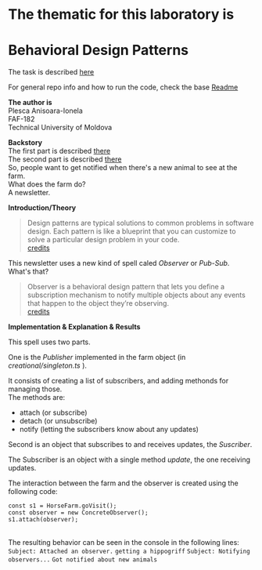 # The thematic for this laboratory is

# Behavioral Design Patterns

The task is described [here](https://github.com/Wazea/SDTM-Labs/tree/master/Lab%233)

For general repo info and how to run the code, check the base [Readme](https://github.com/galathinius/tmps)

**The author is**<br/>
Plesca Anisoara-Ionela<br/>
FAF-182<br/>
Technical University of Moldova<br/>

**Backstory**<br/>
The first part is described [there](https://github.com/galathinius/tmps/tree/master/creational)<br/>
The second part is described [there](https://github.com/galathinius/tmps/tree/master/structural)<br/>
So, people want to get notified when there's a new animal to see at the farm.<br/>
What does the farm do?<br/>
A newsletter.<br/>

**Introduction/Theory**<br/>

> Design patterns are typical solutions to common problems in software design. Each pattern is like a blueprint that you can customize to solve a particular design problem in your code.<br/> [credits](https://refactoring.guru/design-patterns)

This newsletter uses a new kind of spell caled _Observer_ or _Pub-Sub_.<br/>
 What's that?<br/>

> Observer is a behavioral design pattern that lets you define a subscription mechanism to notify multiple objects about any events that happen to the object they’re observing.<br/> [credits](https://refactoring.guru/design-patterns/observer)

**Implementation & Explanation & Results**<br/>

This spell uses two parts.<br/>

One is the _Publisher_ implemented in the farm object (in _creational/singleton.ts_ ).<br/>

It consists of creating a list of subscribers, and adding methonds for managing those.<br/>
The methods are:<br/>
 - attach (or subscribe)<br/>
 - detach (or unsubscribe)<br/>
 - notify (letting the subscribers know about any updates)<br/>

Second is an object that subscribes to and receives updates, the _Suscriber_.<br/>

The Subscriber is an object with a single method _update_, the one receiving updates.<br/>

The interaction between the farm and the observer is created using the following code:<br/>

`const s1 = HorseFarm.goVisit();`<br/>
`const observer = new ConcreteObserver();`<br/>
`s1.attach(observer);`<br/>
<br/>

The resulting behavior can be seen in the console in the following lines:
`Subject: Attached an observer.`
`getting a hippogriff`
`Subject: Notifying observers...`
`Got notified about new animals`



